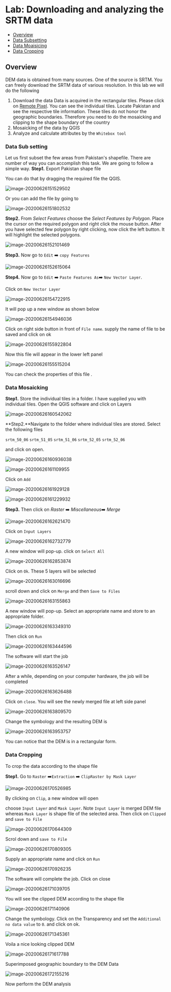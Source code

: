 # Lab: Downloading and analyzing the SRTM data

* [Overview](#overview)
* [Data Subsetting](#DS)
* [Data Moaisicing](#DM)
* [Data Cropping](#DC)

## Overview 
<a id="overview"></a>
DEM data is obtained from many sources. One of the source is SRTM. You can freely download the SRTM data of various resolution. In this lab we will do the following

1. Download the data
    Data is acquired in the rectangular tiles. Please click on [Remote Pixel](https://remotepixel.ca/projects/srtm1arc-gl.html#5.87/62.433/-3.535/-1.2). You can see the individual tiles. Locate Pakistan and see the respective tile information. These tiles do not honor the geographic boundaries. Therefore you need to do the mosaicking and clipping to the shape boundary of the country 
2. Mosaicking of the data by QGIS
3. Analyze and calculate attributes by the ```Whitebox tool```
### Data Sub setting
<a id="DS"></a>
Let us first subset the few areas from Pakistan's shapefile. There are number of way you can accomplish this task. We are going to follow a simple way.
**Step1.** Export Pakistan shape file 

You can do that by dragging the required file the QGIS. 

![image-20200626151529502](D:\MarkDown_Tutorials_Notes\Remote_Sensing\media\image-20200626151529502.png)



Or you can add the file by going to 

![image-20200626151802532](D:\MarkDown_Tutorials_Notes\Remote_Sensing\media\image-20200626151802532.png)



**Step2.** From *Select Features* choose the *Select Features by Polygon*. Place the cursor on the required polygon and right click the mouse button. After you have selected few polygon by right clicking, now click the left button. It will highlight the selected polygons.

![image-20200626152101469](D:\MarkDown_Tutorials_Notes\Remote_Sensing\media\image-20200626152101469.png)



**Step3.** Now go to `Edit` :arrow_right: `copy Features`

![image-20200626152615064](D:\MarkDown_Tutorials_Notes\Remote_Sensing\media\image-20200626152615064.png)

**Step4.** Now go to `Edit` :arrow_right: `Paste Features As`:arrow_right:  `New Vector Layer`. 

Click on `New Vector Layer`

![image-20200626154722915](D:\MarkDown_Tutorials_Notes\Remote_Sensing\media\image-20200626154722915.png)



It will pop up a new window as shown below

![image-20200626154946036](D:\MarkDown_Tutorials_Notes\Remote_Sensing\media\image-20200626154946036.png)



Click on right side button in front of `File name`. supply the name of file to be saved and click on ok

![image-20200626155922804](D:\MarkDown_Tutorials_Notes\Remote_Sensing\media\image-20200626155922804.png)



Now this file will appear in the lower left panel

![image-20200626155515204](D:\MarkDown_Tutorials_Notes\Remote_Sensing\media\image-20200626155515204.png)



You can check the properties of this file .

### Data Mosaicking

<a id="DM"></a>

**Step1.** Store the individual tiles in a folder. I have supplied you with individual tiles. Open the QGIS software and click on Layers

   

![image-20200626160542062](D:\MarkDown_Tutorials_Notes\Remote_Sensing\media\image-20200626160542062.png)

**Step2.**Navigate to the folder where individual tiles are stored. Select the following files 

`srtm_50_06` `srtm_51_05` `srtm_51_06` `srtm_52_05` `srtm_52_06`

and click on open.

![image-20200626160936038](C:\Users\Toqeer\AppData\Roaming\Typora\typora-user-images\image-20200626160936038.png)

![image-20200626161109955](D:\MarkDown_Tutorials_Notes\Remote_Sensing\media\image-20200626161109955.png)

Click on `Add`

![image-20200626161929128](D:\MarkDown_Tutorials_Notes\Remote_Sensing\media\image-20200626161929128.png)



![image-20200626161229932](D:\MarkDown_Tutorials_Notes\Remote_Sensing\media\image-20200626161229932.png)

**Step3.** Then click on *Raster*  :arrow_right: *Miscellaneous*:arrow_right: *Merge*

![image-20200626162621470](D:\MarkDown_Tutorials_Notes\Remote_Sensing\media\image-20200626162621470.png)



Click on `Input Layers`

 ![image-20200626162732779](D:\MarkDown_Tutorials_Notes\Remote_Sensing\media\image-20200626162732779.png)



A new window will pop-up. click on `Select All`

![image-20200626162853874](D:\MarkDown_Tutorials_Notes\Remote_Sensing\media\image-20200626162853874.png)

Click on `Ok`. These 5 layers will be selected

![image-20200626163016696](D:\MarkDown_Tutorials_Notes\Remote_Sensing\media\image-20200626163016696.png)

scroll down and click on `Merge` and then `Save to Files`

![image-20200626163155863](D:\MarkDown_Tutorials_Notes\Remote_Sensing\media\image-20200626163155863.png)

A new window will pop-up. Select an appropriate name and store to an appropriate folder.

![image-20200626163349310](D:\MarkDown_Tutorials_Notes\Remote_Sensing\media\image-20200626163349310.png)



Then click on `Run`

![image-20200626163444596](D:\MarkDown_Tutorials_Notes\Remote_Sensing\media\image-20200626163444596.png)

The software will start the job

![image-20200626163526147](D:\MarkDown_Tutorials_Notes\Remote_Sensing\media\image-20200626163526147.png)

After a while, depending on your computer hardware, the job will be completed

![image-20200626163626488](D:\MarkDown_Tutorials_Notes\Remote_Sensing\media\image-20200626163626488.png)

Click on `close`. You will see the newly merged file at left side panel

![image-20200626163809570](D:\MarkDown_Tutorials_Notes\Remote_Sensing\media\image-20200626163809570.png)



Change the symbology and the resulting DEM is

![image-20200626163953757](D:\MarkDown_Tutorials_Notes\Remote_Sensing\media\image-20200626163953757.png)



You can notice that the DEM is in a rectangular form.
### Data Cropping

<a id="DC"></a>

To crop the data according to the shape file 

**Step1.** Go to `Raster` :arrow_right:`Extraction` :arrow_right: `ClipRaster by Mask Layer`

![image-20200626170526985](D:\MarkDown_Tutorials_Notes\Remote_Sensing\media\image-20200626170526985.png)

By clicking on `Clip`, a new window will open 

choose `Input Layer` and `Mask Layer`. Note `Input Layer` is merged DEM file whereas `Mask Layer` is shape file of the selected area. Then click on `Clipped` and `save to File`

![image-20200626170644309](D:\MarkDown_Tutorials_Notes\Remote_Sensing\media\image-20200626170644309.png)

Scrol down and `save to File`

![image-20200626170809305](D:\MarkDown_Tutorials_Notes\Remote_Sensing\media\image-20200626170809305.png)

Supply an appropriate name and click on `Run`

![image-20200626170926235](D:\MarkDown_Tutorials_Notes\Remote_Sensing\media\image-20200626170926235.png)

The software will complete the job. Click on close

![image-20200626171039705](D:\MarkDown_Tutorials_Notes\Remote_Sensing\media\image-20200626171039705.png)

You will see the clipped DEM according to the shape file

![image-20200626171140906](D:\MarkDown_Tutorials_Notes\Remote_Sensing\media\image-20200626171140906.png)



Change the symbology. Click on the Transparency  and set the `Additional no data value` to `0`. and click on ok.

![image-20200626171345361](D:\MarkDown_Tutorials_Notes\Remote_Sensing\media\image-20200626171345361.png)

Voila a nice looking clipped DEM 

![image-20200626171617788](D:\MarkDown_Tutorials_Notes\Remote_Sensing\media\image-20200626171617788.png)

Superimposed geographic boundary to the DEM Data

![image-20200626172155216](D:\MarkDown_Tutorials_Notes\Remote_Sensing\image-20200626172155216.png)

Now perform the DEM analysis

